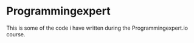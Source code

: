 # Programmingexpert
This is some of the code i have written during the Programmingexpert.io course. 

